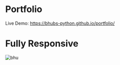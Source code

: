 # Portfolio

Live Demo: https://bhubs-python.github.io/portfolio/

# Fully Responsive

![bhu](https://user-images.githubusercontent.com/26497748/37138757-7b40f5ee-22d5-11e8-8f3c-8ca9f1280313.PNG)

